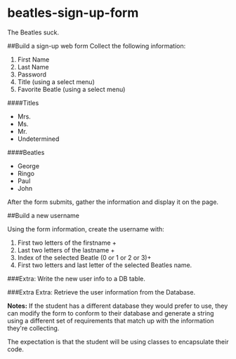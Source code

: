 # beatles-sign-up-form
The Beatles suck.

##Build a sign-up web form
Collect the following information:

1. First Name
2. Last Name
3. Password
4. Title (using a select menu)
5. Favorite Beatle (using a select menu)

####Titles
   * Mrs.
   * Ms.
   * Mr.
   * Undetermined

####Beatles
   * George
   * Ringo
   * Paul
   * John

After the form submits, gather the information and display it on the page.

##Build a new username

Using the form information, create the username with:

1. First two letters of the firstname +
2. Last two letters of the lastname +
3. Index of the selected Beatle (0 or 1 or 2 or 3)+
4. First two letters and last letter of the selected Beatles name.

###Extra:
Write the new user info to a DB table.

###Extra Extra:
Retrieve the user information from the Database.

**Notes:**
If the student has a different database they would prefer to use, they can modify the form to 
conform to their database and generate a string using a different set of requirements that match up with 
the information they're collecting.

The expectation is that the student will be using classes to encapsulate their code.
